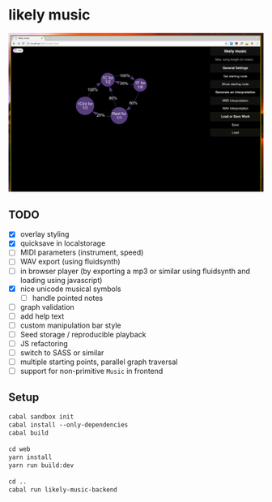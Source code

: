 # likely music

![screenshot on 2017-09-05](screenshot.png)

## TODO

- [x] overlay styling
- [x] quicksave in localstorage
- [ ] MIDI parameters (instrument, speed)
- [ ] WAV export (using fluidsynth)
- [ ] in browser player (by exporting a mp3 or similar using fluidsynth and
  loading using javascript)
- [x] nice unicode musical symbols
  - [ ] handle pointed notes
- [ ] graph validation
- [ ] add help text
- [ ] custom manipulation bar style
- [ ] Seed storage / reproducible playback
- [ ] JS refactoring
- [ ] switch to SASS or similar
- [ ] multiple starting points, parallel graph traversal
- [ ] support for non-primitive `Music` in frontend

## Setup

```
cabal sandbox init
cabal install --only-dependencies
cabal build

cd web
yarn install
yarn run build:dev

cd ..
cabal run likely-music-backend
```
